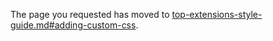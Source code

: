 
The page you requested has moved to [top-extensions-style-guide.md#adding-custom-css](top-extensions-style-guide.md#adding-custom-css).